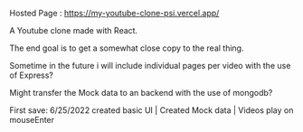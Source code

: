 Hosted Page : https://my-youtube-clone-psi.vercel.app/

A Youtube clone made with React.

The end goal is to get a somewhat close copy to the real thing.

Sometime in the future i will include individual pages per video with the use of Express?

Might transfer the Mock data to an backend with the use of mongodb?

First save: 6/25/2022 created basic UI | Created Mock data | Videos play on mouseEnter

